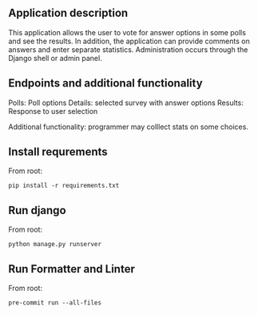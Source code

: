 
## Application description

This application allows the user to vote for answer options in some polls and see the results. In addition, the application can provide comments on answers and enter separate statistics. Administration occurs through the Django shell or admin panel.

## Endpoints and additional functionality
Polls: Poll options
Details: selected survey with answer options
Results: Response to user selection

Additional functionality: programmer may colllect stats on some choices.

## Install requrements

From root:
```
pip install -r requirements.txt
```

## Run django
From root:
```
python manage.py runserver
```


## Run Formatter and Linter
From root:
```
pre-commit run --all-files
```
